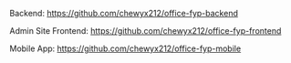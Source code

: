 Backend: https://github.com/chewyx212/office-fyp-backend

Admin Site Frontend:  https://github.com/chewyx212/office-fyp-frontend

Mobile App: https://github.com/chewyx212/office-fyp-mobile
